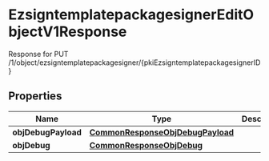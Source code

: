 

# EzsigntemplatepackagesignerEditObjectV1Response

Response for PUT /1/object/ezsigntemplatepackagesigner/{pkiEzsigntemplatepackagesignerID}

## Properties

| Name | Type | Description | Notes |
|------------ | ------------- | ------------- | -------------|
|**objDebugPayload** | [**CommonResponseObjDebugPayload**](CommonResponseObjDebugPayload.md) |  |  [optional] |
|**objDebug** | [**CommonResponseObjDebug**](CommonResponseObjDebug.md) |  |  [optional] |



